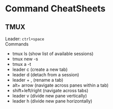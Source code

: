 # Command CheatSheets

## TMUX

Leader: `ctrl+space`  
Commands  
- tmux ls (show list of available sessions)
- tmux new -s <session-name>
- tmux a -t <sessionname>
- leader c (create a new tab)
- leader d (detach from a session)
- leader + , (rename a tab)
- alt+ arrow (navigate across panes within a tab)
- shift+left/right (navigate across tabs)
- leader v (divide new pane vertically)
- leader h (divide new pane horizontally)


